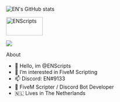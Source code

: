 ![EN's GitHub stats](https://github-readme-stats.vercel.app/api?username=ENScripts&show_icons=true&theme=dracula)

  <p align="left">
    <a href="https://discord.com/users/822065286109724743">
        <img title="ENScripts" width="100px" height="50px" alt="ENScripts" src="https://discord.c99.nl/widget/theme-2/822065286109724743.png"/>
    </a>
</p>

<!-- <center>
    [![Top Langs](https://github-readme-stats.vercel.app/api/top-langs/?username=ENScripts&layout=compact)](https://github.com/ENScripts/github-readme-stats)
</center> -->
<a href="https://github.com/ENScripts/github-readme-stats">
    <img align="center" src="https://github-readme-stats.vercel.app/api/top-langs/?username=ENScripts&layout=compact" />
  </a>

About 
- 👋 Hello, im @ENScripts
- 👀 I’m interested in FiveM Scripting
- 📫 Discord: EN#9133
- 👋 FiveM Scripter / Discord Bot Developer
- 🇳🇱 Lives in The Netherlands

